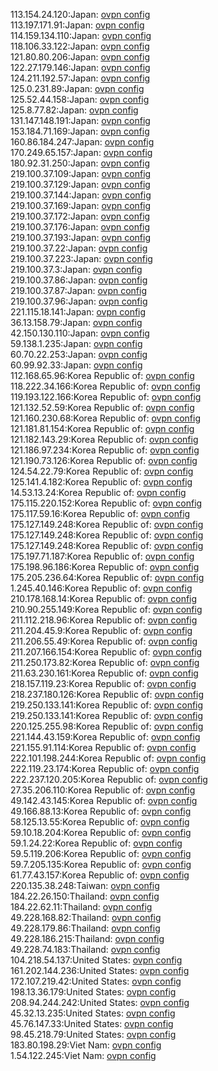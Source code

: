 113.154.24.120:Japan: [ovpn config](vpn/113_154_24_120.ovpn)  
113.197.171.91:Japan: [ovpn config](vpn/113_197_171_91.ovpn)  
114.159.134.110:Japan: [ovpn config](vpn/114_159_134_110.ovpn)  
118.106.33.122:Japan: [ovpn config](vpn/118_106_33_122.ovpn)  
121.80.80.206:Japan: [ovpn config](vpn/121_80_80_206.ovpn)  
122.27.179.146:Japan: [ovpn config](vpn/122_27_179_146.ovpn)  
124.211.192.57:Japan: [ovpn config](vpn/124_211_192_57.ovpn)  
125.0.231.89:Japan: [ovpn config](vpn/125_0_231_89.ovpn)  
125.52.44.158:Japan: [ovpn config](vpn/125_52_44_158.ovpn)  
125.8.77.82:Japan: [ovpn config](vpn/125_8_77_82.ovpn)  
131.147.148.191:Japan: [ovpn config](vpn/131_147_148_191.ovpn)  
153.184.71.169:Japan: [ovpn config](vpn/153_184_71_169.ovpn)  
160.86.184.247:Japan: [ovpn config](vpn/160_86_184_247.ovpn)  
170.249.65.157:Japan: [ovpn config](vpn/170_249_65_157.ovpn)  
180.92.31.250:Japan: [ovpn config](vpn/180_92_31_250.ovpn)  
219.100.37.109:Japan: [ovpn config](vpn/219_100_37_109.ovpn)  
219.100.37.129:Japan: [ovpn config](vpn/219_100_37_129.ovpn)  
219.100.37.144:Japan: [ovpn config](vpn/219_100_37_144.ovpn)  
219.100.37.169:Japan: [ovpn config](vpn/219_100_37_169.ovpn)  
219.100.37.172:Japan: [ovpn config](vpn/219_100_37_172.ovpn)  
219.100.37.176:Japan: [ovpn config](vpn/219_100_37_176.ovpn)  
219.100.37.193:Japan: [ovpn config](vpn/219_100_37_193.ovpn)  
219.100.37.22:Japan: [ovpn config](vpn/219_100_37_22.ovpn)  
219.100.37.223:Japan: [ovpn config](vpn/219_100_37_223.ovpn)  
219.100.37.3:Japan: [ovpn config](vpn/219_100_37_3.ovpn)  
219.100.37.86:Japan: [ovpn config](vpn/219_100_37_86.ovpn)  
219.100.37.87:Japan: [ovpn config](vpn/219_100_37_87.ovpn)  
219.100.37.96:Japan: [ovpn config](vpn/219_100_37_96.ovpn)  
221.115.18.141:Japan: [ovpn config](vpn/221_115_18_141.ovpn)  
36.13.158.79:Japan: [ovpn config](vpn/36_13_158_79.ovpn)  
42.150.130.110:Japan: [ovpn config](vpn/42_150_130_110.ovpn)  
59.138.1.235:Japan: [ovpn config](vpn/59_138_1_235.ovpn)  
60.70.22.253:Japan: [ovpn config](vpn/60_70_22_253.ovpn)  
60.99.92.33:Japan: [ovpn config](vpn/60_99_92_33.ovpn)  
112.168.65.96:Korea Republic of: [ovpn config](vpn/112_168_65_96.ovpn)  
118.222.34.166:Korea Republic of: [ovpn config](vpn/118_222_34_166.ovpn)  
119.193.122.166:Korea Republic of: [ovpn config](vpn/119_193_122_166.ovpn)  
121.132.52.59:Korea Republic of: [ovpn config](vpn/121_132_52_59.ovpn)  
121.160.230.68:Korea Republic of: [ovpn config](vpn/121_160_230_68.ovpn)  
121.181.81.154:Korea Republic of: [ovpn config](vpn/121_181_81_154.ovpn)  
121.182.143.29:Korea Republic of: [ovpn config](vpn/121_182_143_29.ovpn)  
121.186.97.234:Korea Republic of: [ovpn config](vpn/121_186_97_234.ovpn)  
121.190.73.126:Korea Republic of: [ovpn config](vpn/121_190_73_126.ovpn)  
124.54.22.79:Korea Republic of: [ovpn config](vpn/124_54_22_79.ovpn)  
125.141.4.182:Korea Republic of: [ovpn config](vpn/125_141_4_182.ovpn)  
14.53.13.24:Korea Republic of: [ovpn config](vpn/14_53_13_24.ovpn)  
175.115.220.152:Korea Republic of: [ovpn config](vpn/175_115_220_152.ovpn)  
175.117.59.16:Korea Republic of: [ovpn config](vpn/175_117_59_16.ovpn)  
175.127.149.248:Korea Republic of: [ovpn config](vpn/175_127_149_248.ovpn)  
175.127.149.248:Korea Republic of: [ovpn config](vpn/175_127_149_248.ovpn)  
175.127.149.248:Korea Republic of: [ovpn config](vpn/175_127_149_248.ovpn)  
175.197.71.187:Korea Republic of: [ovpn config](vpn/175_197_71_187.ovpn)  
175.198.96.186:Korea Republic of: [ovpn config](vpn/175_198_96_186.ovpn)  
175.205.236.64:Korea Republic of: [ovpn config](vpn/175_205_236_64.ovpn)  
1.245.40.146:Korea Republic of: [ovpn config](vpn/1_245_40_146.ovpn)  
210.178.168.14:Korea Republic of: [ovpn config](vpn/210_178_168_14.ovpn)  
210.90.255.149:Korea Republic of: [ovpn config](vpn/210_90_255_149.ovpn)  
211.112.218.96:Korea Republic of: [ovpn config](vpn/211_112_218_96.ovpn)  
211.204.45.9:Korea Republic of: [ovpn config](vpn/211_204_45_9.ovpn)  
211.206.55.49:Korea Republic of: [ovpn config](vpn/211_206_55_49.ovpn)  
211.207.166.154:Korea Republic of: [ovpn config](vpn/211_207_166_154.ovpn)  
211.250.173.82:Korea Republic of: [ovpn config](vpn/211_250_173_82.ovpn)  
211.63.230.161:Korea Republic of: [ovpn config](vpn/211_63_230_161.ovpn)  
218.157.119.23:Korea Republic of: [ovpn config](vpn/218_157_119_23.ovpn)  
218.237.180.126:Korea Republic of: [ovpn config](vpn/218_237_180_126.ovpn)  
219.250.133.141:Korea Republic of: [ovpn config](vpn/219_250_133_141.ovpn)  
219.250.133.141:Korea Republic of: [ovpn config](vpn/219_250_133_141.ovpn)  
220.125.255.98:Korea Republic of: [ovpn config](vpn/220_125_255_98.ovpn)  
221.144.43.159:Korea Republic of: [ovpn config](vpn/221_144_43_159.ovpn)  
221.155.91.114:Korea Republic of: [ovpn config](vpn/221_155_91_114.ovpn)  
222.101.198.244:Korea Republic of: [ovpn config](vpn/222_101_198_244.ovpn)  
222.119.23.174:Korea Republic of: [ovpn config](vpn/222_119_23_174.ovpn)  
222.237.120.205:Korea Republic of: [ovpn config](vpn/222_237_120_205.ovpn)  
27.35.206.110:Korea Republic of: [ovpn config](vpn/27_35_206_110.ovpn)  
49.142.43.145:Korea Republic of: [ovpn config](vpn/49_142_43_145.ovpn)  
49.166.88.13:Korea Republic of: [ovpn config](vpn/49_166_88_13.ovpn)  
58.125.13.55:Korea Republic of: [ovpn config](vpn/58_125_13_55.ovpn)  
59.10.18.204:Korea Republic of: [ovpn config](vpn/59_10_18_204.ovpn)  
59.1.24.22:Korea Republic of: [ovpn config](vpn/59_1_24_22.ovpn)  
59.5.119.206:Korea Republic of: [ovpn config](vpn/59_5_119_206.ovpn)  
59.7.205.135:Korea Republic of: [ovpn config](vpn/59_7_205_135.ovpn)  
61.77.43.157:Korea Republic of: [ovpn config](vpn/61_77_43_157.ovpn)  
220.135.38.248:Taiwan: [ovpn config](vpn/220_135_38_248.ovpn)  
184.22.26.150:Thailand: [ovpn config](vpn/184_22_26_150.ovpn)  
184.22.62.11:Thailand: [ovpn config](vpn/184_22_62_11.ovpn)  
49.228.168.82:Thailand: [ovpn config](vpn/49_228_168_82.ovpn)  
49.228.179.86:Thailand: [ovpn config](vpn/49_228_179_86.ovpn)  
49.228.186.215:Thailand: [ovpn config](vpn/49_228_186_215.ovpn)  
49.228.74.183:Thailand: [ovpn config](vpn/49_228_74_183.ovpn)  
104.218.54.137:United States: [ovpn config](vpn/104_218_54_137.ovpn)  
161.202.144.236:United States: [ovpn config](vpn/161_202_144_236.ovpn)  
172.107.219.42:United States: [ovpn config](vpn/172_107_219_42.ovpn)  
198.13.36.179:United States: [ovpn config](vpn/198_13_36_179.ovpn)  
208.94.244.242:United States: [ovpn config](vpn/208_94_244_242.ovpn)  
45.32.13.235:United States: [ovpn config](vpn/45_32_13_235.ovpn)  
45.76.147.33:United States: [ovpn config](vpn/45_76_147_33.ovpn)  
98.45.218.79:United States: [ovpn config](vpn/98_45_218_79.ovpn)  
183.80.198.29:Viet Nam: [ovpn config](vpn/183_80_198_29.ovpn)  
1.54.122.245:Viet Nam: [ovpn config](vpn/1_54_122_245.ovpn)  
